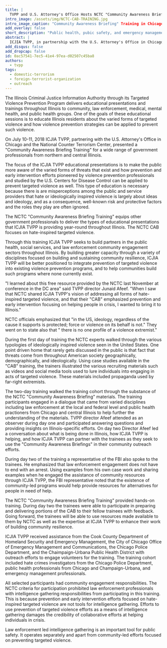 ```yaml
---
title: |
  TVPP and U.S. Attorney's Office Hosts NCTC "Community Awareness Briefing" Training
intro_image: /assets/img/NCTC-CAB-TRAINING.jpg
intro_image_caption: "Community Awareness Briefing" Training in Chicago, IL on July 10-11, 2018
add_overlay: false
short_description: "Public health, pubic safety, and emergency management professionals learned about domestic and foreign terrorist threats in the United States and how to raise awareness of all forms of hate or ideologically inspired targeted violence through a training organized by the Illinois Targeted Violence Prevention Program, hosted by the U.S. Attorney's Office in Chicago, and led by the National Counter Terrorism Center."
abstract: |
  ICJIA TVPP, in partnership with the U.S. Attorney's Office in Chicago, organized a training for a multi-disciplinary group of government personnel with public outreach and community engagement responsibilities on delivering "Community Awareness Briefings" that teach communities about hate-inspired targeted violence. The goal of the "Community Awareness Briefing" is to educate local communities on their role in prevention and early intervention of hate-inspired targeted violence. The "Community Awareness Briefing" Training was delivered by the National Counter Terrorism Center.
add_disqus: false
add_dropcap: false
id: 0ac57541-7ec5-41e4-97ea-d02507c45ba8
authors:
  - tvpp
tags:
  - domestic-terrorism
  - foreign-terrorist-organization
  - outreach
---
```

The Illinois Criminal Justice Information Authority through its Targeted Violence Prevention Program delivers educational presentations and trainings throughout Illinois to community, law enforcement, medical, mental health, and public health groups. One of the goals of these educational sessions is to educate Illinois residents about the varied forms of targeted violence and how violence prevention strategies can be applied to prevent such violence.

On July 10-11, 2018 ICJIA TVPP, partnering with the U.S. Attorney's Office in Chicago and the National Counter Terrorism Center, presented a "Community Awareness Briefing Training" for a wide range of government professionals from northern and central Illinois.

The focus of the ICJIA TVPP educational presentations is to make the public more aware of the varied forms of threats that exist and how prevention and early intervention efforts pioneered by violence prevention professionals and studied by the U.S. Centers for Disease Control can be applied to prevent targeted violence as well. This type of education is necessary because there is are misperceptions among the public and service providers that hate or ideologically inspired violence is largely about ideas and ideology, and as a consequence, well-known risk and protective factors and the roles they play are often ignored.

The NCTC "Community Awareness Briefing Training" equips other government professionals to deliver the types of educational presentations that ICJIA TVPP is providing year-round throughout Illinois. The NCTC CAB focuses on hate-inspired targeted violence. 

Through this training ICJIA TVPP seeks to build partners in the public health, social services, and law enforcement community engagement sectors throughout Illinois. By building greater capacity through a variety of disciplines focused on building and sustaining community resilience, ICJIA TVPP will be better positioned to integrate prevention of targeted violence into existing violence prevention programs, and to help communities build such programs where none currently exist.

"I learned about this free resource provided by the NCTC last November at conference in the DC area" said TVPP director Junaid Afeef. "When I saw that NCTC shared ICJIA TVPP's vision of addressing all forms of hate-inspired targeted violence, and that their "CAB" emphasized prevention and early intervention focusing on helping people in crisis, I wanted to bring it to Illinois."

NCTC officials emphasized that "in the US, ideology, regardless of the cause it supports is protected; force or violence on its behalf is not." They went on to state also that " there is no one profile of a violence extremist."

During the first day of training the NCTC experts walked through the various typologies of ideologically inspired violence seen in the United States. One point driven home that rarely gets discussed in the public is that fact that threats come from throughout American society geographically, demographically, and ideologically. Using case studies available in the "CAB" training, the trainers illustrated the various recruiting materials such as videos and social media tools used to lure individuals into engaging in acts of targeted violence. These materials included propaganda used by far-right extremists.

The two-day training walked the training cohort through the substance of the NCTC "Community Awareness Briefing" materials. The training participants engaged in a dialogue that came from varied disciplines including law enforcement at the local and federal level and public health practioners from Chicago and central Illinois to help further the understanding of the materials. TVPP director Afeef attended as an observer during day one and participated answering questions and providing insights on Illinois-specific efforts. On day two Director Afeef led a conversation about what is being done in Illinois, how ICJIA TVPP is helping, and how ICJIA TVPP can partner with the trainees as they seek to use the "Community Awareness Briefings" in their community outreach efforts.

During day two of the training a representative of the FBI also spoke to the trainees. He emphasized that law enforcement engagement does not have to end with an arrest. Using examples from his own case work and sharing examples when he engaged the assistance of community resources through ICJIA TVPP, the FBI representative noted that the existence of community-led programs would help provide resources for alternatives for people in need of help.

The NCTC "Community Awareness Briefing Training" provided hands-on training. During day two the trainees were able to participate in preparing and delivering portions of the CAB to their fellow trainees with feedback. Going forward, the trainees will be able to use resources made available to them by NCTC as well as the expertise at ICJIA TVPP to enhance their work of building community resilience.

ICJIA TVPP received assistance from the Cook County Department of Homeland Security and Emergency Management, the City of Chicago Office of Emergency Management and Communications, the Chicago Police Department, and the Chaimpaign-Urbana Public Health District with outreach efforts to engage volunteers for the training. The training cohort included hate crimes investigators from the Chicago Police Department, public health professionals from Chicago and Champaign-Urbana, and emergency management professionals.

All selected participants had community engagement responsibilities. The NCTC criteria for participation prohibited law enforcement professionals with intelligence gathering responsibilities from participating in this training. This is because prevention and early intervention efforts focused on hate-inspired targeted violence are not tools for intelligence gathering. Efforts to use prevention of targeted violence efforts as a means of intelligence gathering damages the credibility of collaborative efforts at helping individuals in crisis.

Law enforcement led intelligence gathering is an important tool for public safety. It operates separately and apart from community-led efforts focused on preventing targeted violence.

